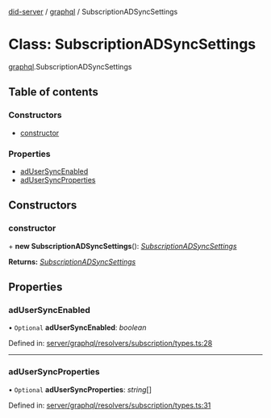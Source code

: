 [did-server](../README.md) / [graphql](../modules/graphql.md) / SubscriptionADSyncSettings

# Class: SubscriptionADSyncSettings

[graphql](../modules/graphql.md).SubscriptionADSyncSettings

## Table of contents

### Constructors

- [constructor](graphql.subscriptionadsyncsettings.md#constructor)

### Properties

- [adUserSyncEnabled](graphql.subscriptionadsyncsettings.md#adusersyncenabled)
- [adUserSyncProperties](graphql.subscriptionadsyncsettings.md#adusersyncproperties)

## Constructors

### constructor

\+ **new SubscriptionADSyncSettings**(): [*SubscriptionADSyncSettings*](graphql.subscriptionadsyncsettings.md)

**Returns:** [*SubscriptionADSyncSettings*](graphql.subscriptionadsyncsettings.md)

## Properties

### adUserSyncEnabled

• `Optional` **adUserSyncEnabled**: *boolean*

Defined in: [server/graphql/resolvers/subscription/types.ts:28](https://github.com/Puzzlepart/did/blob/dev/server/graphql/resolvers/subscription/types.ts#L28)

___

### adUserSyncProperties

• `Optional` **adUserSyncProperties**: *string*[]

Defined in: [server/graphql/resolvers/subscription/types.ts:31](https://github.com/Puzzlepart/did/blob/dev/server/graphql/resolvers/subscription/types.ts#L31)
